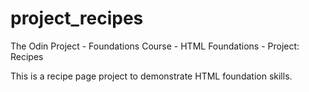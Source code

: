 # project_recipes
The Odin Project - Foundations Course - HTML Foundations - Project: Recipes

This is a recipe page project to demonstrate HTML foundation skills.